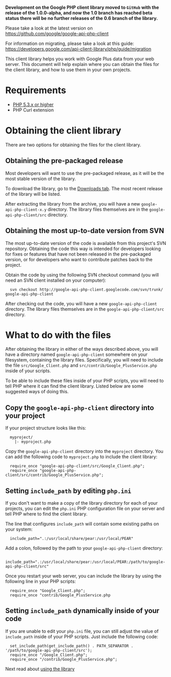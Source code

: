 **Development on the Google PHP client library moved to `GitHub` with the release of the 1.0.0-alpha, and now the 1.0 branch has reached beta status there will be no further releases of the 0.6 branch of the library.**

Please take a look at the latest version on https://github.com/google/google-api-php-client

For information on migrating, please take a look at this guide: https://developers.google.com/api-client-library/php/guide/migration

This client library helps you work with Google Plus data from your web server.  This document will help explain where you can obtain the files for the client library, and how to use them in your own projects.



# Requirements #

  * [PHP 5.3.x or higher](http://php.net/)
  * PHP Curl extension

# Obtaining the client library #

There are two options for obtaining the files for the client library.

## Obtaining the pre-packaged release ##
Most developers will want to use the pre-packaged release, as it will be the most stable version of the library.

To download the library, go to the [Downloads tab](http://code.google.com/p/google-api-php-client/downloads/list).  The most recent release of the library will be listed.

After extracting the library from the archive, you will have a new `google-api-php-client-x.y` directory.  The library files themselves are in the `google-api-php-client/src` directory.

## Obtaining the most up-to-date version from SVN ##
The most up-to-date version of the code is available from this project's SVN repository.  Obtaining the code this way is intended for developers looking for fixes or features that have not been released in the pre-packaged version, or for developers who want to contribute patches back to the project.

Obtain the code by using the following SVN checkout command (you will need an SVN client installed on your computer):
```
  svn checkout http://google-api-php-client.googlecode.com/svn/trunk/ google-api-php-client
```

After checking out the code, you will have a new `google-api-php-client` directory.  The library files themselves are in the `google-api-php-client/src` directory.

# What to do with the files #

After obtaining the library in either of the ways described above, you will have a directory named `google-api-php-client` somewhere on your filesystem, containing the library files.  Specifically, you will need to include the file `src/Google_Client.php` and `src/contrib/Google_PlusService.php` inside of your scripts.

To be able to include these files inside of your PHP scripts, you will need to tell PHP where it can find the client library.  Listed below are some suggested ways of doing this.

## Copy the `google-api-php-client` directory into your project ##

If your project structure looks like this:
```
  myproject/
    |- myproject.php
```

Copy the `google-api-php-client` directory into the `myproject` directory.  You can add the following code to `myproject.php` to include the client library:
```
  require_once "google-api-php-client/src/Google_Client.php";
  require_once "google-api-php-client/src/contrib/Google_PlusService.php";
```

## Setting `include_path` by editing `php.ini` ##

If you don't want to make a copy of the library directory for each of your projects, you can edit the `php.ini` PHP configuration file on your server and tell PHP where to find the client library.

The line that configures `include_path` will contain some existing paths on your system:
```
  include_path=".:/usr/local/share/pear:/usr/local/PEAR"
```

Add a colon, followed by the path to your `google-api-php-client` directory:
```
  include_path=".:/usr/local/share/pear:/usr/local/PEAR:/path/to/google-api-php-client/src"
```

Once you restart your web server, you can include the library by using the following line in your PHP scripts:
```
  require_once "Google_Client.php";
  require_once "contrib/Google_PlusService.php
```

## Setting `include_path` dynamically inside of your code ##

If you are unable to edit your `php.ini` file, you can still adjust the value of `include_path` inside of your PHP scripts.  Just include the following code:
```
  set_include_path(get_include_path() . PATH_SEPARATOR . '/path/to/google-api-php-client/src');
  require_once "/Google_Client.php";
  require_once "/contrib/Google_PlusService.php";
```

Next read about [using the library](UsingTheLibrary.md)